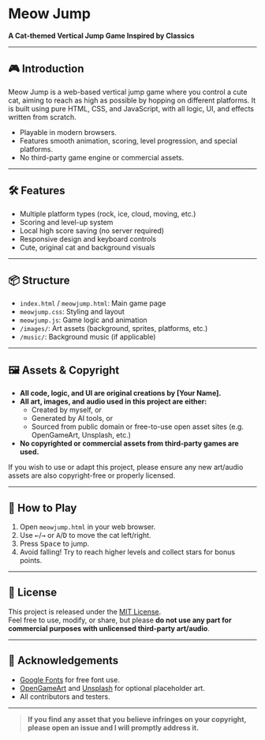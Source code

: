 # Meow Jump

**A Cat-themed Vertical Jump Game Inspired by Classics**

---

## 🎮 Introduction

Meow Jump is a web-based vertical jump game where you control a cute cat, aiming to reach as high as possible by hopping on different platforms. It is built using pure HTML, CSS, and JavaScript, with all logic, UI, and effects written from scratch.

- Playable in modern browsers.
- Features smooth animation, scoring, level progression, and special platforms.
- No third-party game engine or commercial assets.

---

## 🛠️ Features

- Multiple platform types (rock, ice, cloud, moving, etc.)
- Scoring and level-up system
- Local high score saving (no server required)
- Responsive design and keyboard controls
- Cute, original cat and background visuals

---

## 📦 Structure

- `index.html` / `meowjump.html`: Main game page
- `meowjump.css`: Styling and layout
- `meowjump.js`: Game logic and animation
- `/images/`: Art assets (background, sprites, platforms, etc.)
- `/music/`: Background music (if applicable)

---

## 🖼️ Assets & Copyright

- **All code, logic, and UI are original creations by [Your Name].**
- **All art, images, and audio used in this project are either:**
  - Created by myself, or
  - Generated by AI tools, or
  - Sourced from public domain or free-to-use open asset sites (e.g. OpenGameArt, Unsplash, etc.)
- **No copyrighted or commercial assets from third-party games are used.**

If you wish to use or adapt this project, please ensure any new art/audio assets are also copyright-free or properly licensed.

---

## 🚀 How to Play

1. Open `meowjump.html` in your web browser.
2. Use <kbd>←</kbd>/<kbd>→</kbd> or <kbd>A</kbd>/<kbd>D</kbd> to move the cat left/right.
3. Press <kbd>Space</kbd> to jump.
4. Avoid falling! Try to reach higher levels and collect stars for bonus points.

---

## 📄 License

This project is released under the [MIT License](LICENSE).  
Feel free to use, modify, or share, but please **do not use any part for commercial purposes with unlicensed third-party art/audio**.

---

## 🙏 Acknowledgements

- [Google Fonts](https://fonts.google.com/) for free font use.
- [OpenGameArt](https://opengameart.org/) and [Unsplash](https://unsplash.com/) for optional placeholder art.
- All contributors and testers.

---

> **If you find any asset that you believe infringes on your copyright, please open an issue and I will promptly address it.**
